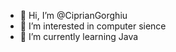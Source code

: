 - 👋 Hi, I’m @CiprianGorghiu
- 👀 I’m interested in computer sience
- 🌱 I’m currently learning Java 

<!---
CiprianGorghiu/CiprianGorghiu is a ✨ special ✨ repository because its `README.md` (this file) appears on your GitHub profile.
You can click the Preview link to take a look at your changes.
--->
